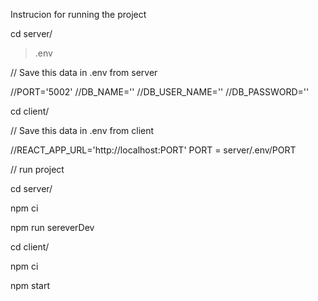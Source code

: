 Instrucion for running the project

<!-- CLIENT RUN -->

cd server/

> .env

// Save this data in .env from server

//PORT='5002'
//DB_NAME=''
//DB_USER_NAME=''
//DB_PASSWORD=''

cd client/

// Save this data in .env from client

//REACT_APP_URL='http://localhost:PORT' PORT = server/.env/PORT

// run project

cd server/

npm ci

npm run sereverDev

cd client/ 

npm ci 

npm start

